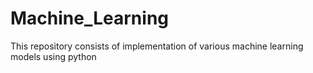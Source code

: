 # Machine_Learning
This repository consists of implementation of various machine learning models using python
